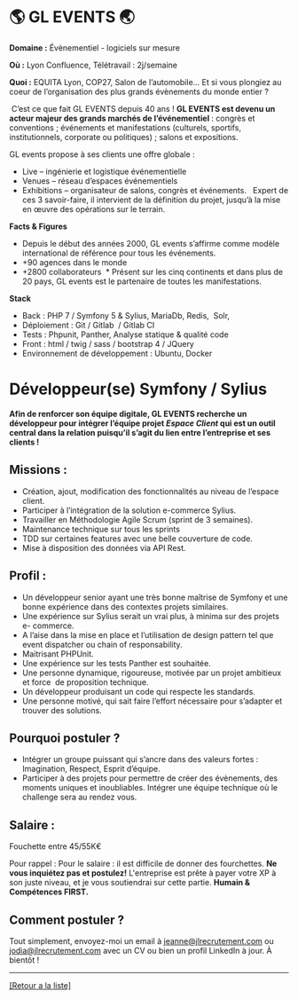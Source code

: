 # 🌎 GL EVENTS 🌏

**Domaine :** Évènementiel - logiciels sur mesure

**Où :** Lyon Confluence, Télétravail : 2j/semaine

**Quoi :** EQUITA Lyon, COP27, Salon de l’automobile… Et si vous plongiez au coeur de l’organisation des plus grands évènements du monde entier ? 

 C’est ce que fait GL EVENTS depuis 40 ans ! **GL EVENTS est devenu un acteur majeur des grands marchés de l’événementiel** : congrès et conventions ; événements et manifestations (culturels, sportifs, institutionnels, corporate ou politiques) ; salons et expositions. 

GL events propose à ses clients une offre globale :  
* Live – ingénierie et logistique événementielle 
* Venues – réseau d’espaces événementiels 
* Exhibitions – organisateur de salons, congrès et événements.   Expert de ces 3 savoir-faire, il intervient de la définition du projet, jusqu’à la mise en œuvre des opérations sur le terrain.

**Facts & Figures**

* Depuis le début des années 2000, GL events s’affirme comme modèle international de référence pour tous les événements.
* +90 agences dans le monde 
* +2800 collaborateurs  * Présent sur les cinq continents et dans plus de 20 pays, GL events est le partenaire de toutes les manifestations.

**Stack**

* Back : PHP 7 / Symfony 5 & Sylius, MariaDb, Redis,  Solr,  
* Déploiement : Git / Gitlab  / Gitlab CI  
* Tests : Phpunit, Panther, Analyse statique & qualité code  
* Front : html / twig / sass / bootstrap 4 / JQuery  
* Environnement de développement : Ubuntu, Docker  

# Développeur(se) Symfony / Sylius   

**Afin de renforcer son équipe digitale, GL EVENTS recherche un développeur pour intégrer l’équipe projet *Espace Client* qui est un outil central dans la relation puisqu’il s’agit du lien entre l’entreprise et ses clients !**

## Missions :

* Création, ajout, modification des fonctionnalités au niveau de l’espace client.
* Participer à l’intégration de la solution e-commerce Sylius.
* Travailler en Méthodologie Agile Scrum (sprint de 3 semaines). 
* Maintenance technique sur tous les sprints 
* TDD sur certaines features avec une belle couverture de code.  
* Mise à disposition des données via API Rest. 

## Profil :

* Un développeur senior ayant une très bonne maîtrise de Symfony et une bonne expérience dans des contextes projets similaires. 
* Une expérience sur Sylius serait un vrai plus, à minima sur des projets e- commerce.
* A l’aise dans la mise en place et l’utilisation de design pattern tel que event dispatcher ou chain of responsability.
* Maitrisant PHPUnit.
* Une expérience sur les tests Panther est souhaitée.
* Une personne dynamique, rigoureuse, motivée par un projet ambitieux et force  de proposition technique. 
* Un développeur produisant un code qui respecte les standards. 
* Une personne motivé, qui sait faire l’effort nécessaire pour s’adapter et trouver des solutions.  

## Pourquoi postuler ?

* Intégrer un groupe puissant qui s’ancre dans des valeurs fortes : Imagination, Respect, Esprit d’équipe. 
* Participer à des projets pour permettre de créer des évènements, des moments uniques et inoubliables. 
Intégrer une équipe technique où le challenge sera au rendez vous.  

## Salaire :

Fouchette entre 45/55K€

Pour rappel : Pour le salaire : il est difficile de donner des fourchettes. **Ne vous inquiétez pas et postulez!** L'entreprise est prête à payer votre XP à son juste niveau, et je vous soutiendrai sur cette partie. **Humain & Compétences FIRST.**

## Comment postuler ?

Tout simplement, envoyez-moi un email à jeanne@jlrecrutement.com ou jodia@jlrecrutement.com avec un CV ou bien un profil LinkedIn à jour. À bientôt !

----
<a href="https://github.com/jlondiche/job-board-php/blob/master/README.md">[Retour a la liste]</a>

